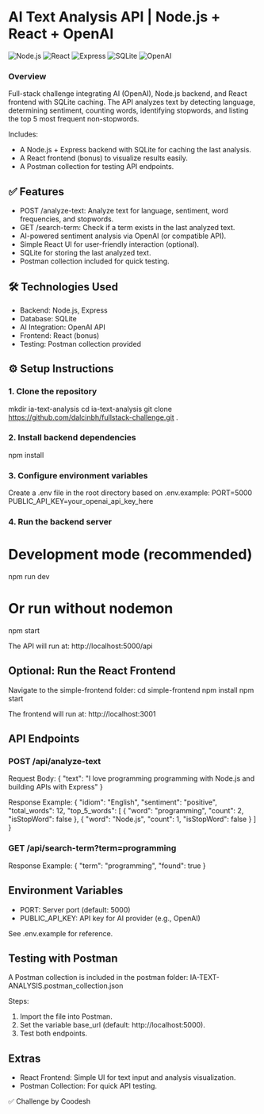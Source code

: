 # AI Text Analysis API | Node.js + React + OpenAI
![Node.js](https://img.shields.io/badge/Node.js-18.x-green)
![React](https://img.shields.io/badge/React-18-blue)
![Express](https://img.shields.io/badge/Express-✓-black)
![SQLite](https://img.shields.io/badge/SQLite-DB-lightblue)
![OpenAI](https://img.shields.io/badge/OpenAI-API-orange)

### Overview
Full-stack challenge integrating AI (OpenAI), Node.js backend, and React frontend with SQLite caching.
The API analyzes text by detecting language, determining sentiment, counting words, identifying stopwords, and listing the top 5 most frequent non-stopwords.

Includes:
- A Node.js + Express backend with SQLite for caching the last analysis.
- A React frontend (bonus) to visualize results easily.
- A Postman collection for testing API endpoints.

## ✅ Features
- POST /analyze-text: Analyze text for language, sentiment, word frequencies, and stopwords.
- GET /search-term: Check if a term exists in the last analyzed text.
- AI-powered sentiment analysis via OpenAI (or compatible API).
- Simple React UI for user-friendly interaction (optional).
- SQLite for storing the last analyzed text.
- Postman collection included for quick testing.

## 🛠 Technologies Used
- Backend: Node.js, Express
- Database: SQLite
- AI Integration: OpenAI API
- Frontend: React (bonus)
- Testing: Postman collection provided

## ⚙ Setup Instructions

### 1. Clone the repository
mkdir ia-text-analysis
cd ia-text-analysis
git clone https://github.com/dalcinbh/fullstack-challenge.git .

### 2. Install backend dependencies
npm install

### 3. Configure environment variables
Create a .env file in the root directory based on .env.example:
PORT=5000
PUBLIC_API_KEY=your_openai_api_key_here

### 4. Run the backend server
# Development mode (recommended)
npm run dev

# Or run without nodemon
npm start

The API will run at:
http://localhost:5000/api

## Optional: Run the React Frontend
Navigate to the simple-frontend folder:
cd simple-frontend
npm install
npm start

The frontend will run at:
http://localhost:3001

## API Endpoints

### POST /api/analyze-text
Request Body:
{
  "text": "I love programming programming with Node.js and building APIs with Express"
}

Response Example:
{
  "idiom": "English",
  "sentiment": "positive",
  "total_words": 12,
  "top_5_words": [
    { "word": "programming", "count": 2, "isStopWord": false },
    { "word": "Node.js", "count": 1, "isStopWord": false }
  ]
}

### GET /api/search-term?term=programming
Response Example:
{
  "term": "programming",
  "found": true
}

## Environment Variables
- PORT: Server port (default: 5000)
- PUBLIC_API_KEY: API key for AI provider (e.g., OpenAI)

See .env.example for reference.

## Testing with Postman
A Postman collection is included in the postman folder:
IA-TEXT-ANALYSIS.postman_collection.json

Steps:
1. Import the file into Postman.
2. Set the variable base_url (default: http://localhost:5000).
3. Test both endpoints.

## Extras
- React Frontend: Simple UI for text input and analysis visualization.
- Postman Collection: For quick API testing.

✅ Challenge by Coodesh
